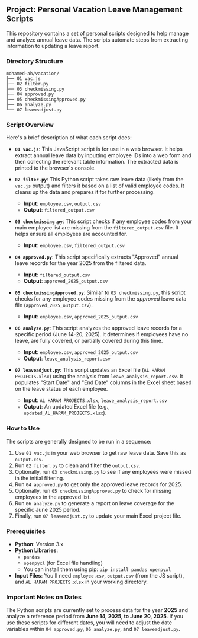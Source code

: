 
## Project: Personal Vacation Leave Management Scripts

This repository contains a set of personal scripts designed to help manage and analyze annual leave data. The scripts automate steps from extracting information to updating a leave report.

### Directory Structure
```
mohamed-ah/vacation/
├── 01 vac.js
├── 02 filter.py
├── 03 checkmissing.py
├── 04 approved.py
├── 05 checkmissingApproved.py
├── 06 analyze.py
└── 07 leaveadjust.py
```
### Script Overview

Here's a brief description of what each script does:

* **`01 vac.js`**: This JavaScript script is for use in a web browser. It helps extract annual leave data by inputting employee IDs into a web form and then collecting the relevant table information. The extracted data is printed to the browser's console.

* **`02 filter.py`**: This Python script takes raw leave data (likely from the `vac.js` output) and filters it based on a list of valid employee codes. It cleans up the data and prepares it for further processing.
    * **Input**: `employee.csv`, `output.csv`
    * **Output**: `filtered_output.csv`

* **`03 checkmissing.py`**: This script checks if any employee codes from your main employee list are missing from the `filtered_output.csv` file. It helps ensure all employees are accounted for.
    * **Input**: `employee.csv`, `filtered_output.csv`

* **`04 approved.py`**: This script specifically extracts "Approved" annual leave records for the year 2025 from the filtered data.
    * **Input**: `filtered_output.csv`
    * **Output**: `approved_2025_output.csv`

* **`05 checkmissingApproved.py`**: Similar to `03 checkmissing.py`, this script checks for any employee codes missing from the *approved* leave data file (`approved_2025_output.csv`).
    * **Input**: `employee.csv`, `approved_2025_output.csv`

* **`06 analyze.py`**: This script analyzes the approved leave records for a specific period (June 14-20, 2025). It determines if employees have no leave, are fully covered, or partially covered during this time.
    * **Input**: `employee.csv`, `approved_2025_output.csv`
    * **Output**: `leave_analysis_report.csv`

* **`07 leaveadjust.py`**: This script updates an Excel file (`AL HARAM PROJECTS.xlsx`) using the analysis from `leave_analysis_report.csv`. It populates "Start Date" and "End Date" columns in the Excel sheet based on the leave status of each employee.
    * **Input**: `AL HARAM PROJECTS.xlsx`, `leave_analysis_report.csv`
    * **Output**: An updated Excel file (e.g., `updated_AL_HARAM_PROJECTS.xlsx`).

### How to Use

The scripts are generally designed to be run in a sequence:

1.  Use `01 vac.js` in your web browser to get raw leave data. Save this as `output.csv`.
2.  Run `02 filter.py` to clean and filter the `output.csv`.
3.  Optionally, run `03 checkmissing.py` to see if any employees were missed in the initial filtering.
4.  Run `04 approved.py` to get only the approved leave records for 2025.
5.  Optionally, run `05 checkmissingApproved.py` to check for missing employees in the approved list.
6.  Run `06 analyze.py` to generate a report on leave coverage for the specific June 2025 period.
7.  Finally, run `07 leaveadjust.py` to update your main Excel project file.

### Prerequisites

* **Python**: Version 3.x
* **Python Libraries**:
    * `pandas`
    * `openpyxl` (for Excel file handling)
    * You can install them using pip: `pip install pandas openpyxl`
* **Input Files**: You'll need `employee.csv`, `output.csv` (from the JS script), and `AL HARAM PROJECTS.xlsx` in your working directory.

### Important Notes on Dates

The Python scripts are currently set to process data for the year **2025** and analyze a reference period from **June 14, 2025, to June 20, 2025**. If you use these scripts for different dates, you will need to adjust the date variables within `04 approved.py`, `06 analyze.py`, and `07 leaveadjust.py`.
```
